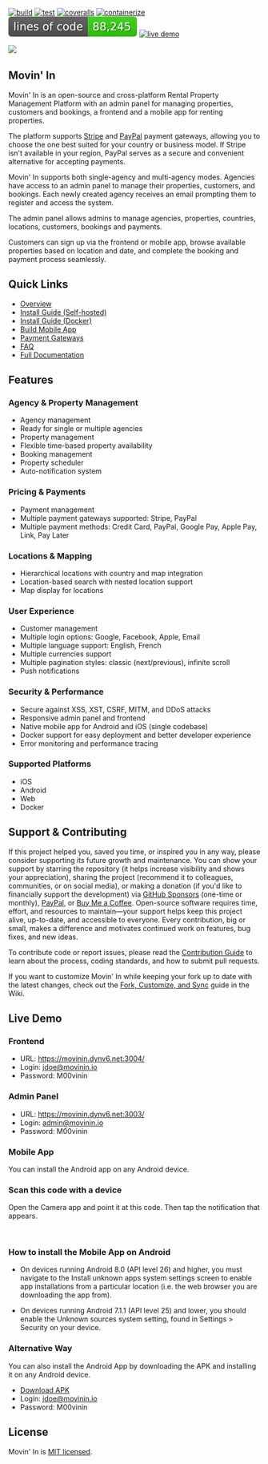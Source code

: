 [![build](https://github.com/aelassas/movinin/actions/workflows/build.yml/badge.svg)](https://github.com/aelassas/movinin/actions/workflows/build.yml) 
[![test](https://github.com/aelassas/movinin/actions/workflows/test.yml/badge.svg)](https://github.com/aelassas/movinin/actions/workflows/test.yml)
[![coveralls](https://coveralls.io/repos/github/aelassas/movinin/badge.svg?branch=main)](https://coveralls.io/github/aelassas/movinin?branch=main)
[![containerize](https://github.com/aelassas/movinin/actions/workflows/containerize.yml/badge.svg)](https://github.com/aelassas/movinin/actions/workflows/containerize.yml) 
[![loc](https://raw.githubusercontent.com/aelassas/movinin/refs/heads/loc/badge.svg)](https://github.com/aelassas/movinin/actions/workflows/loc.yml)
[![live demo](https://img.shields.io/badge/live-demo-brightgreen)](https://movinin.dynv6.net:3004/)

<!--
[![tested with jest](https://img.shields.io/badge/tested_with-jest-brightgreen?logo=jest)](https://github.com/jestjs/jest)
[![docs](https://img.shields.io/badge/docs-wiki-brightgreen)](https://github.com/aelassas/movinin/wiki)
[![live demo](https://img.shields.io/badge/live-demo-brightgreen)](https://movinin.dynv6.net:3004/)
[![loc](https://raw.githubusercontent.com/aelassas/movinin/refs/heads/loc/badge.svg)](https://github.com/aelassas/movinin/actions/workflows/loc.yml)
[![PRs welcome](https://img.shields.io/badge/PRs-welcome-brightgreen.svg)](https://github.com/aelassas/movinin/pulls)
[![codecov](https://codecov.io/gh/aelassas/movinin/graph/badge.svg?token=TXD8SM1QHB)](https://codecov.io/gh/aelassas/movinin)
[![codecov](https://img.shields.io/codecov/c/github/aelassas/movinin?label=coverage)](https://codecov.io/gh/aelassas/movinin)
[![coveralls](https://coveralls.io/repos/github/aelassas/movinin/badge.svg?branch=main)](https://coveralls.io/github/aelassas/movinin?branch=main)
[![open-vscode](https://img.shields.io/badge/open-vscode-1f425f.svg)](https://vscode.dev/github/aelassas/movinin/)
[![PRs Welcome](https://img.shields.io/badge/PRs-welcome-brightgreen.svg)](https://github.com/aelassas/movinin/blob/main/.github/CONTRIBUTING.md)

[![containerize](https://github.com/aelassas/movinin/actions/workflows/containerize.yml/badge.svg)](https://github.com/aelassas/movinin/actions/workflows/containerize.yml)

https://github.com/user-attachments/assets/806cbe2d-9f49-413e-9359-2546306f9653
-->

[![](https://movin-in.github.io/content/cover-1.png)](https://movinin.dynv6.net:3004/)

## Movin' In

Movin' In is an open-source and cross-platform Rental Property Management Platform with an admin panel for managing properties, customers and bookings, a frontend and a mobile app for renting properties.

The platform supports [Stripe](https://stripe.com/global) and [PayPal](https://www.paypal.com/us/webapps/mpp/country-worldwide) payment gateways, allowing you to choose the one best suited for your country or business model. If Stripe isn't available in your region, PayPal serves as a secure and convenient alternative for accepting payments.

Movin' In supports both single-agency and multi-agency modes. Agencies have access to an admin panel to manage their properties, customers, and bookings. Each newly created agency receives an email prompting them to register and access the system.

The admin panel allows admins to manage agencies, properties, countries, locations, customers, bookings and payments.

Customers can sign up via the frontend or mobile app, browse available properties based on location and date, and complete the booking and payment process seamlessly.

## Quick Links
* [Overview](https://github.com/aelassas/movinin/wiki/Overview)  
* [Install Guide (Self-hosted)](https://github.com/aelassas/movinin/wiki/Installing-(Self%E2%80%90hosted))
* [Install Guide (Docker)](https://github.com/aelassas/movinin/wiki/Installing-(Docker))
* [Build Mobile App](https://github.com/aelassas/movinin/wiki/Build-Mobile-App)
* [Payment Gateways](https://github.com/aelassas/movinin/wiki/Payment-Gateways)
* [FAQ](https://github.com/aelassas/movinin/wiki/FAQ)
* [Full Documentation](https://github.com/aelassas/movinin/wiki)

## Features

### Agency & Property Management

* Agency management
* Ready for single or multiple agencies
* Property management
* Flexible time-based property availability
* Booking management
* Property scheduler
* Auto-notification system

### Pricing & Payments

* Payment management
* Multiple payment gateways supported: Stripe, PayPal
* Multiple payment methods: Credit Card, PayPal, Google Pay, Apple Pay, Link, Pay Later

### Locations & Mapping

* Hierarchical locations with country and map integration
* Location-based search with nested location support
* Map display for locations

### User Experience

* Customer management
* Multiple login options: Google, Facebook, Apple, Email
* Multiple language support: English, French
* Multiple currencies support
* Multiple pagination styles: classic (next/previous), infinite scroll
* Push notifications

### Security & Performance

* Secure against XSS, XST, CSRF, MITM, and DDoS attacks
* Responsive admin panel and frontend
* Native mobile app for Android and iOS (single codebase)
* Docker support for easy deployment and better developer experience
* Error monitoring and performance tracing

### Supported Platforms

* iOS
* Android
* Web
* Docker

## Support & Contributing

If this project helped you, saved you time, or inspired you in any way, please consider supporting its future growth and maintenance. You can show your support by starring the repository (it helps increase visibility and shows your appreciation), sharing the project (recommend it to colleagues, communities, or on social media), or making a donation (if you'd like to financially support the development) via [GitHub Sponsors](https://github.com/sponsors/aelassas) (one-time or monthly), [PayPal](https://www.paypal.me/aelassaspp), or [Buy Me a Coffee](https://www.buymeacoffee.com/aelassas). Open-source software requires time, effort, and resources to maintain—your support helps keep this project alive, up-to-date, and accessible to everyone. Every contribution, big or small, makes a difference and motivates continued work on features, bug fixes, and new ideas.

<!--<a href="https://github.com/sponsors/aelassas"><img src="https://aelassas.github.io/content/github-sponsor-button.png" alt="GitHub" width="210"></a>
<a href="https://www.paypal.me/aelassaspp"><img src="https://aelassas.github.io/content/paypal-button-v2.png" alt="PayPal" width="208"></a>
<a href="https://www.buymeacoffee.com/aelassas"><img src="https://aelassas.github.io/content/bmc-button.png" alt="Buy Me A Coffee" width="160"></a>-->

To contribute code or report issues, please read the [Contribution Guide](https://github.com/aelassas/movinin/blob/main/.github/CONTRIBUTING.md) to learn about the process, coding standards, and how to submit pull requests.

If you want to customize Movin' In while keeping your fork up to date with the latest changes, check out the [Fork, Customize, and Sync](https://github.com/aelassas/movinin/wiki/Fork,-Customize,-and-Sync) guide in the Wiki.

## Live Demo

### Frontend

* URL: https://movinin.dynv6.net:3004/
* Login: jdoe@movinin.io
* Password: M00vinin

### Admin Panel

* URL: https://movinin.dynv6.net:3003/
* Login: admin@movinin.io
* Password: M00vinin

### Mobile App

You can install the Android app on any Android device.

### Scan this code with a device

Open the Camera app and point it at this code. Then tap the notification that appears.

<img alt="" width="120" src="https://movin-in.github.io/content/qr-code-6.4.png">

### How to install the Mobile App on Android

* On devices running Android 8.0 (API level 26) and higher, you must navigate to the Install unknown apps system settings screen to enable app installations from a particular location (i.e. the web browser you are downloading the app from).

* On devices running Android 7.1.1 (API level 25) and lower, you should enable the Unknown sources system setting, found in Settings > Security on your device.

### Alternative Way

You can also install the Android App by downloading the APK and installing it on any Android device.

* [Download APK](https://github.com/aelassas/movinin/releases/download/v6.4/movinin-6.4.apk)
* Login: jdoe@movinin.io
* Password: M00vinin
<!--
## Website Source Code (movin-in.github.io)

The source code for the official Movin' In website is available here:

[https://github.com/movin-in/movin-in.github.io](https://github.com/movin-in/movin-in.github.io)

It features a clean landing page with multilingual support, dark mode, and SEO optimizations to help it reach users in different languages and regions.

The codebase follows the Separation of Concerns (SoC) principle, with a modular and maintainable architecture that aligns with the Single Responsibility Principle (SRP), modularity, and modern frontend best practices. It uses GitHub Actions for automatic builds and deployments. The Android demo app download link is dynamically fetched and updated on the site.

⚡ **Ultra-fast performance**

The website loads in under 1.5 seconds on slow 4G with **0ms blocking**, **0 layout shift**, and a blazing **Speed Index of 0.8**.

Feel free to explore the code, suggest improvements, or use it as a template for your own landing page.
-->

## License

Movin' In is [MIT licensed](https://github.com/aelassas/movinin/blob/main/LICENSE).
